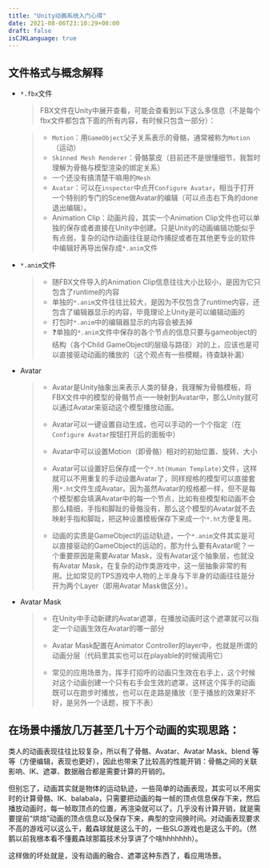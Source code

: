 ```yaml
---
title: "Unity动画系统入门心得"
date: 2021-08-06T23:10:29+08:00
draft: false
isCJKLanguage: true
---
```


## 文件格式与概念解释

- `*.fbx`文件

  > FBX文件在Unity中展开查看，可能会查看到以下这么多信息（不是每个fbx文件都包含下面的所有内容，有时候只包含一部分）：

  > - `Motion`：用`GameObject`父子关系表示的骨骼，通常被称为`Motion`（运动）
  > - `Skinned Mesh Renderer`：骨骼蒙皮（目前还不是很懂细节，我暂时理解为骨骼与模型渲染的绑定关系）
  > - 一个还没有搞清楚干嘛用的`Mesh`
  > - `Avatar`：可以在`inspector`中点开`Configure Avatar`，相当于打开一个特别的专门的Scene做Avatar的编辑（可以点击右下角的done退出编辑）。
  > - Animation Clip：动画片段，其实一个Animation Clip文件也可以单独的保存或者直接在Unity中创建。只是Unity的动画编辑功能似乎有点弱，复杂的动作动画往往是动作捕捉或者在其他更专业的软件中编辑好再导出保存成`*.anim`文件

- `*.anim`文件

  > - 随FBX文件导入的Animation Clip信息往往大小比较小，是因为它只包含了runtime的内容
  > - 单独的`*.anim`文件往往比较大，是因为不仅包含了runtime内容，还包含了编辑器显示的内容，毕竟理论上Unity是可以编辑动画的
  > - 打包时`*.anim`中的编辑器显示的内容会被去掉
  > - ❓单独的`*.anim`文件中保存的各个节点的信息只要与gameobject的结构（各个Child GameObject的层级与路径）对的上，应该也是可以直接驱动动画的播放的（这个观点有一些模糊，待查缺补漏）

- Avatar

  > - Avatar是Unity抽象出来表示人类的替身，我理解为骨骼模板，将FBX文件中的模型的骨骼节点一一映射到Avatar中，那么Unity就可以通过Avatar来驱动这个模型播放动画。
  > - Avatar可以一键设置自动生成，也可以手动的一个个指定（在`Configure Avatar`按钮打开后的面板中）
  > - Avatar中可以设置Motion（即骨骼）相对的初始位置、旋转、大小
  > - Avatar可以设置好后保存成一个`*.ht(Human Template)`文件，这样就可以不用重复的手动设置Avatar了，同样规格的模型可以直接套用`*.ht`文件生成Avatar。因为虽然Avatar的规格都一样，但不是每个模型都会填满Avatar中的每一个节点，比如有些模型和动画不会那么精细，手指和脚趾的骨骼没有，那么这个模型的Avatar就不去映射手指和脚趾，把这种设置模板保存下来成一个`*.ht`方便复用。
  >
  > - 动画的实质是GameObject的运动轨迹，一个`*.anim`文件其实是可以直接驱动的GameObject的运动的，那为什么要有Avatar呢？一个重要原因是需要Avatar Mask，没有Avatar这个抽象层，也就没有Avatar Mask，在复杂的动作类游戏中，这一层抽象非常的有用。比如常见的TPS游戏中人物的上半身与下半身的动画往往是分开为两个Layer（即用Avatar Mask做区分）。

- Avatar Mask

  > - 在Unity中手动新建的Avatar遮罩，在播放动画时这个遮罩就可以指定一个动画生效在Avatar的哪一部分
  > - Avatar Mask配置在Animator Controller的layer中，也就是所谓的动画分层（代码里其实也可以在playable的时候调用它）
  >
  > - 常见的应用场景为，挥手打招呼的动画只生效在右手上，这个时候对这个动画创建一个只有右手会生效的遮罩，这样这个挥手的动画既可以在跑步时播放，也可以在走路是播放（至于播放的效果好不好，是另外一个话题，按下不表）




## 在场景中播放几万甚至几十万个动画的实现思路：

类人的动画表现往往比较复杂，所以有了骨骼、Avatar、Avatar Mask、blend 等等（方便编辑，表现也更好），因此也带来了比较高的性能开销：骨骼之间的关联影响、IK、遮罩、数据融合都是需要计算的开销的。

但别忘了，动画其实就是物体的运动轨迹，一些简单的动画表现，其实可以不用实时的计算骨骼、IK、balabala，只需要把动画的每一帧的顶点信息保存下来，然后播放动画时，每一帧取顶点的位置，再渲染就可以了。几乎没有计算开销，就是需要提前“烘焙”动画的顶点信息以及保存下来，典型的空间换时间。对动画表现要求不高的游戏可以这么干，戴森球就是这么干的，一些SLG游戏也是这么干的。（然鹅以前我根本看不懂戴森球那篇技术分享讲了个啥hhhhhhh）。

这样做的坏处就是，没有动画的融合、遮罩这种东西了，看应用场景。

